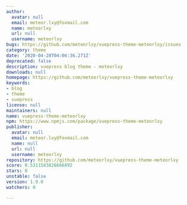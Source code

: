 ```yaml
---
author:
  avatar: null
  email: meteor.lxy@foxmail.com
  name: meteorlxy
  url: null
  username: meteorlxy
bugs: https://github.com/meteorlxy/vuepress-theme-meteorlxy/issues
category: theme
date: '2020-04-28T04:06:36.271Z'
deprecated: false
description: vuepress blog theme - meteorlxy
downloads: null
homepage: https://github.com/meteorlxy/vuepress-theme-meteorlxy
keywords:
- blog
- theme
- vuepress
license: null
maintainers: null
name: vuepress-theme-meteorlxy
npm: https://www.npmjs.com/package/vuepress-theme-meteorlxy
publisher:
  avatar: null
  email: meteor.lxy@foxmail.com
  name: null
  url: null
  username: meteorlxy
repository: https://github.com/meteorlxy/vuepress-theme-meteorlxy
score: 0.5311583826666892
stars: 0
unstable: false
version: 1.9.0
watchers: 0

---
```


